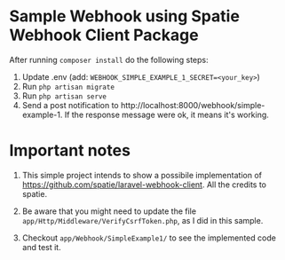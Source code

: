 # Sample Webhook using Spatie Webhook Client Package

After running ```composer install``` do the following steps:

1. Update .env (add: ```WEBHOOK_SIMPLE_EXAMPLE_1_SECRET=<your_key>```)
2. Run ```php artisan migrate```
2. Run ```php artisan serve```
3. Send a post notification to http://localhost:8000/webhook/simple-example-1. If the response message were ok, it means it's working.

# Important notes 

1. This simple project intends to show a possibile implementation of https://github.com/spatie/laravel-webhook-client. All the credits to spatie. 

2. Be aware that you might need to update the file ```app/Http/Middleware/VerifyCsrfToken.php```, as I did in this sample.

3. Checkout ```app/Webhook/SimpleExample1/``` to see the implemented code and test it.
